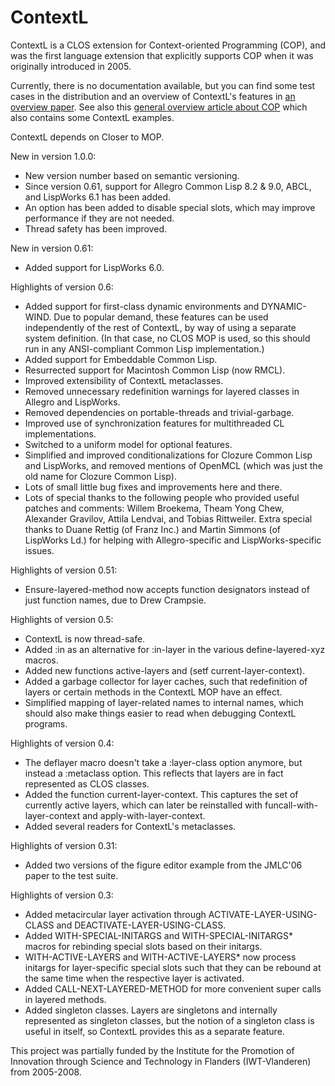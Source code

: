 # ContextL
ContextL is a CLOS extension for Context-oriented Programming (COP), and was the first language extension that explicitly supports COP when it was originally introduced in 2005.

Currently, there is no documentation available, but you can find some test cases in the distribution and an overview of ContextL's features in [an overview paper](http://www.p-cos.net/documents/contextl-soa.pdf "Context-oriented Programming in ContextL"). See also this [general overview article about COP](http://www.jot.fm/issues/issue_2008_03/article4/ "Context-oriented Programming") which also contains some ContextL examples.

ContextL depends on Closer to MOP.

New in version 1.0.0:
* New version number based on semantic versioning.
* Since version 0.61, support for Allegro Common Lisp 8.2 & 9.0, ABCL, and LispWorks 6.1 has been added.
* An option has been added to disable special slots, which may improve performance if they are not needed.
* Thread safety has been improved.

New in version 0.61:
* Added support for LispWorks 6.0.

Highlights of version 0.6:
* Added support for first-class dynamic environments and DYNAMIC-WIND. Due to popular demand, these features can be used independently of the rest of ContextL, by way of using a separate system definition. (In that case, no CLOS MOP is used, so this should run in any ANSI-compliant Common Lisp implementation.)
* Added support for Embeddable Common Lisp.
* Resurrected support for Macintosh Common Lisp (now RMCL).
* Improved extensibility of ContextL metaclasses.
* Removed unnecessary redefinition warnings for layered classes in Allegro and LispWorks.
* Removed dependencies on portable-threads and trivial-garbage.
* Improved use of synchronization features for multithreaded CL implementations.
* Switched to a uniform model for optional features.
* Simplified and improved conditionalizations for Clozure Common Lisp and LispWorks, and removed mentions of OpenMCL (which was just the old name for Clozure Common Lisp).
* Lots of small little bug fixes and improvements here and there.
* Lots of special thanks to the following people who provided useful patches and comments: Willem Broekema, Theam Yong Chew, Alexander Gravilov, Attila Lendvai, and Tobias Rittweiler. Extra special thanks to Duane Rettig (of Franz Inc.) and Martin Simmons (of LispWorks Ld.) for helping with Allegro-specific and LispWorks-specific issues.

Highlights of version 0.51:
* Ensure-layered-method now accepts function designators instead of just function names, due to Drew Crampsie.

Highlights of version 0.5:
* ContextL is now thread-safe.
* Added :in as an alternative for :in-layer in the various define-layered-xyz macros.
* Added new functions active-layers and (setf current-layer-context).
* Added a garbage collector for layer caches, such that redefinition of layers or certain methods in the ContextL MOP have an effect.
* Simplified mapping of layer-related names to internal names, which should also make things easier to read when debugging ContextL programs.

Highlights of version 0.4:
* The deflayer macro doesn't take a :layer-class option anymore, but instead a :metaclass option. This reflects that layers are in fact represented as CLOS classes.
* Added the function current-layer-context. This captures the set of currently active layers, which can later be reinstalled with funcall-with-layer-context and apply-with-layer-context.
* Added several readers for ContextL's metaclasses.

Highlights of version 0.31:
* Added two versions of the figure editor example from the JMLC'06 paper to the test suite.

Highlights of version 0.3:
* Added metacircular layer activation through ACTIVATE-LAYER-USING-CLASS and DEACTIVATE-LAYER-USING-CLASS.
* Added WITH-SPECIAL-INITARGS and WITH-SPECIAL-INITARGS\* macros for rebinding special slots based on their initargs.
* WITH-ACTIVE-LAYERS and WITH-ACTIVE-LAYERS\* now process initargs for layer-specific special slots such that they can be rebound at the same time when the respective layer is activated.
* Added CALL-NEXT-LAYERED-METHOD for more convenient super calls in layered methods.
* Added singleton classes. Layers are singletons and internally represented as singleton classes, but the notion of a singleton class is useful in itself, so ContextL provides this as a separate feature.

This project was partially funded by the Institute for the Promotion of Innovation through Science and Technology in Flanders (IWT-Vlanderen) from 2005-2008.
